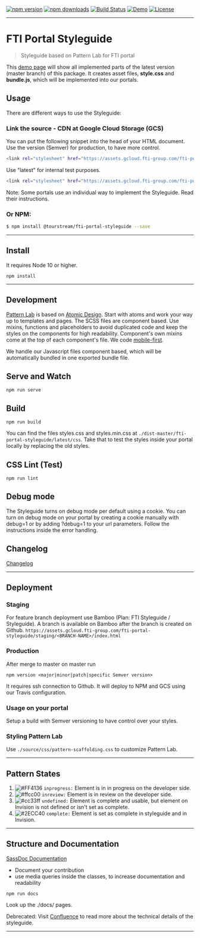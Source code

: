 [![npm version][npm-version-image]][npm-version-url]
[![npm downloads][npm-downloads-image]][npm-downloads-url]
[![Build Status][travis-image]][travis-url]
[![Demo][demo-image]][demo-url]
[![License][license-image]][license-url]
***

# FTI Portal Styleguide

> Styleguide based on Pattern Lab for FTI portal

This [demo page][demo-url] will show all implemented parts of the latest version (master branch) of this package.
It creates asset files, **style.css** and **bundle.js**, which will be implemented into our portals.

## Usage

There are different ways to use the Styleguide:

### Link the source - CDN at Google Cloud Storage (GCS)

You can put the following snippet into the head of your HTML document. Use the version (Semver) for production, to have more control.
```sh
<link rel="stylesheet" href="https://assets.gcloud.fti-group.com/fti-portal-styleguide/<VERSION>/css/style.css">
```

Use "latest" for internal test purposes.
```sh
<link rel="stylesheet" href="https://assets.gcloud.fti-group.com/fti-portal-styleguide/latest/css/style.css">
```
Note: Some portals use an individual way to implement the Styleguide. Read their instructions.

### Or NPM:

```sh
$ npm install @tourstream/fti-portal-styleguide --save
```

----------

## Install
It requires Node 10 or higher.

```
npm install
```

----------

## Development

[Pattern Lab](https://patternlab.io/) is based on [Atomic Design](http://bradfrost.com/blog/post/atomic-web-design/). Start with atoms and work your way up to templates and pages.
The SCSS files are component based.
Use mixins, functions and placeholders to avoid duplicated code and keep the styles on the components for high readability.
Component's own mixins come at the top of each component's file.
We code [mobile-first](https://zellwk.com/blog/how-to-write-mobile-first-css/).

We handle our Javascript files component based, which will be automatically bundled in one exported bundle file.

## Serve and Watch

```
npm run serve
```

## Build 
```
npm run build
```
You can find the files styles.css and styles.min.css  at `./dist-master/fti-portal-styleguide/latest/css`.
Take that to test the styles inside your portal locally by replacing the old styles.

## CSS Lint (Test)
```
npm run lint
```

## Debug mode
The Styleguide turns on debug mode per default using a cookie.
You can turn on debug mode on your portal by creating a cookie manually with debug=1 or by adding ?debug=1 to your url parameters.
Follow the instructions inside the error handling.

## Changelog
[Changelog](https://github.com/tourstream/fti-portal-styleguide/blob/master/CHANGELOG.md)

----------

## Deployment
### Staging
For feature branch deployment use Bamboo (Plan: FTI Styleguide / Styleguide).
A branch is available on Bamboo after the branch is created on Github.
`https://assets.gcloud.fti-group.com/fti-portal-styleguide/staging/<BRANCH-NAME>/index.html`

### Production
After merge to master on master run 

```
npm version <major|minor|patch|specific Semver version>
```

It requires ssh connection to Github. It will deploy to NPM and GCS using our Travis configuration.

### Usage on your portal
Setup a build with Semver versioning to have control over your styles.

### Styling Pattern Lab
Use `./source/css/pattern-scaffolding.css` to customize Pattern Lab.

----------

## Pattern States

1. ![#FF4136](https://placehold.it/15/ff4136/000000?text=+) `inprogress:` Element is in in progress on the developer side.
2. ![#ffcc00](https://placehold.it/15/ffccoo/000000?text=+) `inreview:` Element is in review on the developer side.
3. ![#cc33ff](https://placehold.it/15/cc33ff/000000?text=+) `undefined:` Element is complete and usable, but element on Invision is not defined or isn't set as complete.
4. ![#2ECC40](https://placehold.it/15/2ecc40/000000?text=+) `complete:` Element is set as complete in styleguide and in Invision.

----------

## Structure and Documentation

[SassDoc Documentation](http://sassdoc.com/annotations/) 

- Document your contribution
- use media queries inside the classes, to increase documentation and readability 

```
npm run docs
```
Look up the ./docs/ pages.

Debrecated: Visit [Confluence](https://confluence.fti-group.com/display/PORTALS/Styleguide?src=contextnavpagetreemode) to read more about the technical details of the styleguide.

***

[npm-version-image]: https://img.shields.io/npm/v/%40tourstream%2Ffti-portal-styleguide.svg?style=flat-square
[npm-version-url]: https://www.npmjs.com/package/@tourstream/fti-portal-styleguide
[npm-downloads-image]: https://img.shields.io/npm/dm/%40tourstream%2Ffti-portal-styleguide.svg?style=flat-square
[npm-downloads-url]: https://www.npmjs.com/package/@tourstream/fti-portal-styleguide

[travis-image]: https://img.shields.io/travis/tourstream/fti-portal-styleguide.svg?style=flat-square
[travis-url]: https://travis-ci.org/tourstream/fti-portal-styleguide

[demo-image]: https://img.shields.io/badge/Demo-latest-%230099cc.svg?style=flat-square
[demo-url]: https://assets.gcloud.fti-group.com/fti-portal-styleguide/latest/index.html

[license-image]: https://img.shields.io/github/license/tourstream/fti-portal-styleguide.svg?style=flat-square
[license-url]: https://github.com/tourstream/fti-portal-styleguide/blob/master/LICENSE
